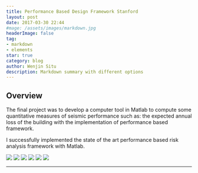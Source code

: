 ```yaml
---
title: Performance Based Design Framework Stanford
layout: post
date: 2017-03-30 22:44
#mage: /assets/images/markdown.jpg
headerImage: false
tag:
- markdown
- elements
star: true
category: blog
author: Wenjin Situ
description: Markdown summary with different options
---
```


## Overview
<p>The final project was to develop a computer tool in Matlab to compute some quantitative measures of seismic performance such as: the expected annual loss of the building with the implementation of performance based framework.</p>

<p>I successfully implemented the state of the art performance based risk analysis framework with Matlab. </p>


<img class="image" src="{{ site.url }}/{{ site.PBD_GUI }}">
<img class="image" src="{{ site.url }}/{{ site.PBD_Collapse }}">
<img class="image" src="{{ site.url }}/{{ site.PBD_Annual_Loss }}">
<img class="image" src="{{ site.url }}/{{ site.PBD_Fragility }}">
<img class="image" src="{{ site.url }}/{{ site.PBD_ExpectedLoss }}">
<img class="image" src="{{ site.url }}/{{ site.PBD_Cost }}">

---
